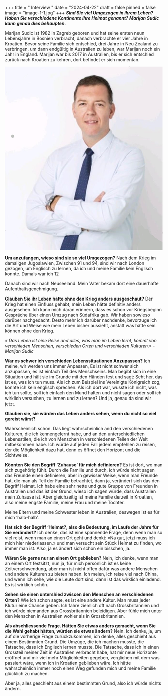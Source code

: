+++
title = " Interview "
date = "2024-04-22"
draft = false
pinned = false
image = "image-1-1.jpg"
+++
***Sind Sie viel Umgezogen in ihrem Leben? Haben Sie verschiedene Kontinente ihre Heimat genannt? Marijan Sudic kann genau dies behaupten.***

Marijan Sudic ist 1982 in Zagreb geboren und hat seine ersten neun Lebensjahre in Bosnien verbracht, danach verbrachte er vier Jahre in Kroatien. Bevor seine Familie sich entschied, drei Jahre in Neu Zealand zu verbringen, um dann endgültig in Australien zu leben, war Marijan noch ein Jahr in England. Marijan war bis 2017 in Australien, bis er sich entschied zurück nach Kroatien zu kehren, dort befindet er sich momentan. 

![Marijan Sudic, 41 Jahre alt ](image-1-1.jpg)

**Um anzufangen, wieso sind sie so viel Umgezogen?** Nach dem Krieg im damaligen Jugoslawien, Zwischen 91 und 94, sind wir nach London gezogen, um Englisch zu lernen, da ich und meine Familie kein Englisch konnte. Damals war ich 12 

Danach sind wir nach Neuseeland. Mein Vater bekam dort eine dauerhafte Aufenthaltsgenehmigung.

**Glauben Sie ihr Leben hätte ohne den Krieg anders ausgeschaut?** Der Krieg hat einen Einfluss gehabt, mein Leben hätte definitiv anders ausgesehen. Ich kann mich daran erinnern, dass es schon vor Kriegsbeginn Gespräche über einen Umzug nach Südafrika gab. Wir haben sowieso darüber nachgedacht. Desto mehr ich darüber nachdenke, bevorzuge ich die Art und Weise wie mein Leben bisher aussieht, anstatt was hätte sein können ohne den Krieg. 

*« Das Leben ist eine Reise und alles, was man im Leben lernt, kommt von verschieden Menschen, verschieden Orten und verschieden Kulturen.» -Marijan Sudic*

**War es schwer ich verschieden Lebenssituationen Anzupassen?** Ich meine, wir werden uns immer Anpassen, Es ist nicht schwer sich anzupassen, es ist einfach Teil des Menschseins. Man begibt sich in eine Situation und hält sie im Grunde mit den Händen fest und sagt: Seht her, das ist es, was ich tun muss. Als ich zum Beispiel ins Vereinigte Königreich zog, konnte ich kein englisch sprechen. Als ich dort war, wusste ich nicht, was ich tun sollte, soll ich einfach den Mund halten und nicht sagen oder soll ich wirklich versuchen, zu lernen und zu lernen? Und ja, genau da sind wir jetzt. 

**Glauben sie, sie würden das Leben anders sehen, wenn du nicht so viel gereist wärst?** 

Wahrscheinlich schon. Das liegt wahrscheinlich and den verschiedenen Kulturen, die ich kennengelernt habe, und an den unterschiedlichen Lebensstilen, die ich von Menschen in verschiedenen Teilen der Welt mitbekommen habe. Ich würde auf jeden Fall jedem empfehlen zu reisen, der die Möglichkeit dazu hat, denn es öffnet den Horizont und die Sichtweise.  

**Könnten Sie den Begriff ‘Zuhause’ für mich definieren?** Es ist dort, wo man sich zugehörig fühlt. Durch die Familie und durch, ich würde nicht sagen das Freunde einen definieren, aber in gewisser Weise, wenn man Freunde hat, die man als Teil der Familie betrachtet, dann ja, verändert sich das den Begriff Heimat. Ich habe eine sehr nette und gute Gruppe von Freunden in Australien und das ist der Grund, wieso ich sagen würde, dass Australien mein Zuhause ist. Aber gleichzeitig ist meine Familie derzeit in Kroatien, also meine engste Familie, meine Frau und meine Tochter. 

Meine Eltern und meine Schwester leben in Australien, deswegen ist es für mich ‘halb-halb’. 

**Hat sich der Begriff ‘Heimat?, also die Bedeutung, im Laufe der Jahre für Sie verändert?** Ich denke, das ist eine spannende Frage, denn wenn man so viel reist, wenn man an einen Ort geht und denkt: «Na gut, jetzt muss ich mich hier niederlassen.» und man versucht sein Stück Heimat zu finden, wo immer man ist. Also, ja es ändert sich schon ein bisschen, ja. 

**Wären Sie gerne nur an einem Ort geblieben?** Nein, ich denke, wenn man an einem Ort festsitzt, nun ja, für mich persönlich ist es keine Zeitverschwendung, aber man ist nicht offen dafür was andere Menschen und andere Kulturen zu bieten haben. Ich meien, ich reise viel nach China, und wenn ich sehe, wie die Leute dort sind, dann ist das wirklich einladend. Es ist wirklich schön. 

**Sehen sie einen untershied zwiscen den Menschen an verschiedenen Orten?** Wie ich schon sagte, es ist eine andere Kultur. Man muss jeder Klutur eine Chance geben. Ich fahre ziemlich oft nach Grossbritannien und ich würde niemanden aus Grossbritannien beleidigen. Aber fühle mich unter den Menschen in Australien wohler als in Grossbritannien.

**Als abschliessende Frage. Hätten Sie etwas anders gemacht, wenn Sie die Wahl gehabt hätten, würden sie etwas ändern?** Nein. Ich denke, ja, um auf die vorherige Frage zurückzukommen, ich denke, alles geschieht aus einem Bestimmten Grund. Die Umzüge, die ich machen musste, die Tatsache, dass ich Englisch lernen musste, Die Tatsache, dass ich in einen Grossteil meiner Zeit in Australien verbracht habe, hat mir neue Horizonte eröffnet und mir viel mehr Möglichkeiten gegeben, verglichen mit dem was passiert wäre, wenn ich in Kroatien geblieben wäre. Ich hätte wahrscheinlich immer noch einen Weg gefunden mich und meine Familie glücklich zu machen. 

Aber ja, alles geschieht aus einem bestimmten Grund, also ich würde nichts ändern.